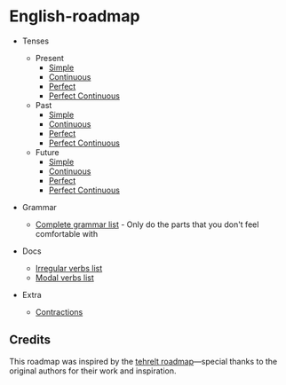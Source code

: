 # English-roadmap


- Tenses
  - Present
    - [Simple](https://test-english.com/grammar-points/a1/present-simple/)
    - [Continuous](https://www.perfect-english-grammar.com/present-continuous-exercise-1.html)
    - [Perfect](https://www.perfect-english-grammar.com/present-perfect.html)
    - [Perfect Continuous](https://www.perfect-english-grammar.com/present-perfect-continuous.html)
  - Past
    - [Simple](https://www.perfect-english-grammar.com/past-simple.html)
    - [Continuous](https://www.perfect-english-grammar.com/past-continuous.html)
    - [Perfect](https://www.perfect-english-grammar.com/past-perfect.html)
    - [Perfect Continuous](https://www.perfect-english-grammar.com/past-perfect-continuous.html)
  - Future
    - [Simple](https://www.perfect-english-grammar.com/simple-future.html)
    - [Continuous](https://www.perfect-english-grammar.com/future-continuous.html)
    - [Perfect](https://www.perfect-english-grammar.com/future-perfect.html)
    - [Perfect Continuous](https://www.perfect-english-grammar.com/future-perfect-continuous.html)
- Grammar
  - [Complete grammar list](https://test-english.com/grammar-points/contents/) - Only do the parts that you don't feel comfortable with

- Docs
  - [Irregular verbs list](https://learnenglish.britishcouncil.org/grammar/english-grammar-reference/irregular-verbs)
  - [Modal verbs list](https://www.bristol.ac.uk/academic-language/media/BEAP/2.3/index.html)

- Extra
  - [Contractions](https://www.sjsu.edu/writingcenter/docs/handouts/Contractions.pdf) 


     
## Credits

This roadmap was inspired by the [tehrelt roadmap](https://github.com/tehrelt/English-roadmap)—special thanks to the original authors for their work and inspiration.

